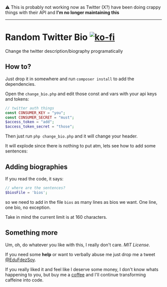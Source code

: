 ⚠️ This is probably not working now as Twitter (X?) have been doing crappy things with their API and **I'm no longer maintaining this**  

---

# Random Twitter Bio [![ko-fi](https://www.ko-fi.com/img/githubbutton_sm.svg)](https://ko-fi.com/EduFdezSoy)
Change the twitter description/biography programatically

## How to?
Just drop it in somewhere and run `composer install` to add the dependencies.  

Open the `change_bio.php` and edit those const and vars with your api keys and tokens:
```php
// twitter auth things
const CONSUMER_KEY = "you";
const CONSUMER_SECRET = "must";
$access_token = "add";
$access_token_secret = "those";
```

Then just run `php change_bio.php` and it will change your header.

It will explode since there is nothing to put atm, lets see how to add some sentences:

## Adding biographies
If you read the code, it says:

```php
// where are the sentences?
$biosFile = 'bios';
```

so we need to add in the file `bios` as many lines as bios we want. One line, one bio, no exception.  

Take in mind the current limit is at 160 characters.

## Something more
Um, oh, do whatever you like with this, I really don't care. *MIT License*.  

If you need some **help** or want to verbally abuse me just drop me a tweet [@EduFdezSoy](https://twitter.com/EduFdezSoy).  

If you really liked it and feel like I deserve some money, I don't know whats happening to you, but buy me a [coffee](https://ko-fi.com/EduFdezSoy) and I'll continue transforming caffeine into code.
